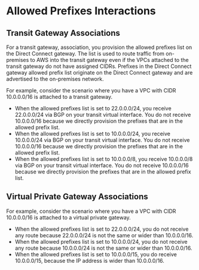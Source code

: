 # Allowed Prefixes Interactions<a name="allowed-to-prefixes"></a>

## Transit Gateway Associations<a name="allowed-to-prefixes-transit-gateway"></a>

For a transit gateway, association, you provision the allowed prefixes list on the Direct Connect gateway\. The list is used to route traffic from on\-premises to AWS into the transit gateway even if the VPCs attached to the transit gateway do not have assigned CIDRs\. Prefixes in the Direct Connect gateway allowed prefix list originate on the Direct Connect gateway and are advertised to the on\-premises network\.

For example, consider the scenario where you have a VPC with CIDR 10\.0\.0\.0/16 is attached to a transit gateway\.
+ When the allowed prefixes list is set to 22\.0\.0\.0/24, you receive 22\.0\.0\.0/24 via BGP on your transit virtual interface\. You do not receive 10\.0\.0\.0/16 because we directly provision the prefixes that are in the allowed prefix list\.
+ When the allowed prefixes list is set to 10\.0\.0\.0/24, you receive 10\.0\.0\.0/24 via BGP on your transit virtual interface\. You do not receive 10\.0\.0\.0/16 because we directly provision the prefixes that are in the allowed prefix list\.
+ When the allowed prefixes list is set to 10\.0\.0\.0/8, you receive 10\.0\.0\.0/8 via BGP on your transit virtual interface\. You do not receive 10\.0\.0\.0/16 because we directly provision the prefixes that are in the allowed prefix list\.

## Virtual Private Gateway Associations<a name="allowed-to-prefixes-virtual-private-gateway"></a>

For example, consider the scenario where you have a VPC with CIDR 10\.0\.0\.0/16 is attached to a virtual private gateway\.
+ When the allowed prefixes list is set to 22\.0\.0\.0/24, you do not receive any route because 22\.0\.0\.0/24 is not the same or wider than 10\.0\.0\.0/16\.
+ When the allowed prefixes list is set to 10\.0\.0\.0/24, you do not receive any route because 10\.0\.0\.0/24 is not the same or wider than 10\.0\.0\.0/16\.
+ When the allowed prefixes list is set to 10\.0\.0\.0/15, you do receive 10\.0\.0\.0/15, because the IP address is wider than 10\.0\.0\.0/16\.
